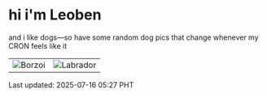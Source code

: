 # hi i'm Leoben

and i like dogs—so have some random dog pics that change whenever my CRON feels like it

|  |  |
|--------|----------|
| ![Borzoi](https://random-dog-vercel.vercel.app/api/random-borzoi?v=1752614834) | ![Labrador](https://random-dog-vercel.vercel.app/api/random-labrador?v=1752614834) |

Last updated: 2025-07-16 05:27 PHT
